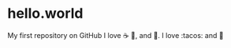 # hello.world
My first repository on GitHub
I love :coffee: :pizza:, and :dancer:.
I love :tacos: and :cake:
